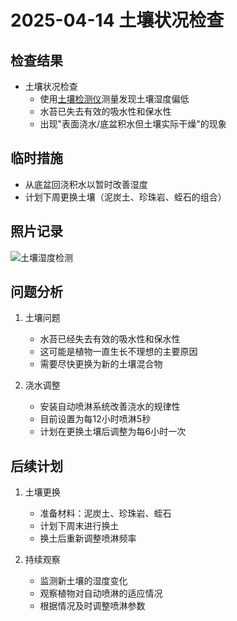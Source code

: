 # 2025-04-14 土壤状况检查

## 检查结果

- 土壤状况检查
  - 使用[土壤检测仪](../../物品/设备/土壤检测仪.md)测量发现土壤湿度偏低
  - 水苔已失去有效的吸水性和保水性
  - 出现"表面浇水/底盆积水但土壤实际干燥"的现象

## 临时措施

- 从底盆回浇积水以暂时改善湿度
- 计划下周更换土壤（泥炭土、珍珠岩、蛭石的组合）

## 照片记录

![土壤湿度检测](../../图片/白掌/IMG_20250414_001618.jpg)

## 问题分析

1. 土壤问题
   - 水苔已经失去有效的吸水性和保水性
   - 这可能是植物一直生长不理想的主要原因
   - 需要尽快更换为新的土壤混合物

2. 浇水调整
   - 安装自动喷淋系统改善浇水的规律性
   - 目前设置为每12小时喷淋5秒
   - 计划在更换土壤后调整为每6小时一次

## 后续计划

1. 土壤更换
   - 准备材料：泥炭土、珍珠岩、蛭石
   - 计划下周末进行换土
   - 换土后重新调整喷淋频率

2. 持续观察
   - 监测新土壤的湿度变化
   - 观察植物对自动喷淋的适应情况
   - 根据情况及时调整喷淋参数
